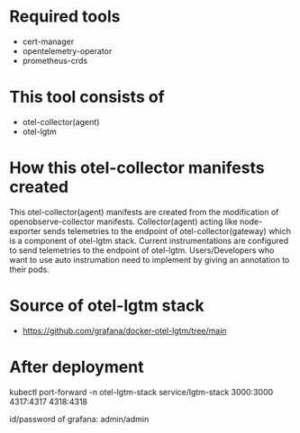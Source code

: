 # Required tools
- cert-manager
- opentelemetry-operator
- prometheus-crds

# This tool consists of
- otel-collector(agent)
- otel-lgtm

# How this otel-collector manifests created
This otel-collector(agent) manifests are created from the modification of openobserve-collector manifests. 
Collector(agent) acting like node-exporter sends telemetries to the endpoint of otel-collector(gateway) which is a component of otel-lgtm stack. 
Current instrumentations are configured to send telemetries to the endpoint of otel-lgtm. 
Users/Developers who want to use auto instrumation need to implement by giving an annotation to their pods.

# Source of otel-lgtm stack
- https://github.com/grafana/docker-otel-lgtm/tree/main

# After deployment
kubectl port-forward -n otel-lgtm-stack service/lgtm-stack 3000:3000 4317:4317 4318:4318

id/password of grafana: admin/admin
